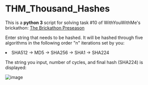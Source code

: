 # THM_Thousand_Hashes #
This is a **python 3** script for solving task #10 of WithYouWithMe's brickathon:
<a href="https://tryhackme.com/room/thebrickathonpreseasonvi">The Brickathon Preseason</a> 

Enter string that needs to be hashed. It will be hashed through five algorithms in the following order "n" iterations set by you: 


 <li> SHA512 -> MD5 -> SHA256 -> SHA1 -> SHA224 </li>

The string you input, number of cycles, and final hash (SHA224) is displayed:

![image](https://user-images.githubusercontent.com/10188810/156866847-f906b79d-2f9b-4a1b-987f-437561f15f9d.png)
